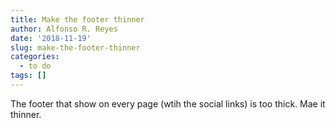 ```yaml
---
title: Make the footer thinner
author: Alfonso R. Reyes
date: '2018-11-19'
slug: make-the-footer-thinner
categories:
  - to do
tags: []
---
```



The footer that show on every page (wtih the social links) is too thick. Mae it thinner.